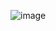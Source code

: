 ![image](https://user-images.githubusercontent.com/104501394/234027322-9e7c640c-e18f-4bdb-89fd-c6fd1f41e35d.png)
